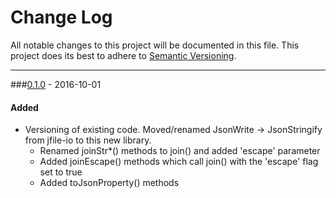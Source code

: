 # Change Log
All notable changes to this project will be documented in this file.
This project does its best to adhere to [Semantic Versioning](http://semver.org/).


--------
###[0.1.0](N/A) - 2016-10-01
#### Added
* Versioning of existing code.  Moved/renamed JsonWrite -> JsonStringify from jfile-io to this new library.
  * Renamed joinStr*() methods to join() and added 'escape' parameter
  * Added joinEscape() methods which call join() with the 'escape' flag set to true
  * Added toJsonProperty() methods
